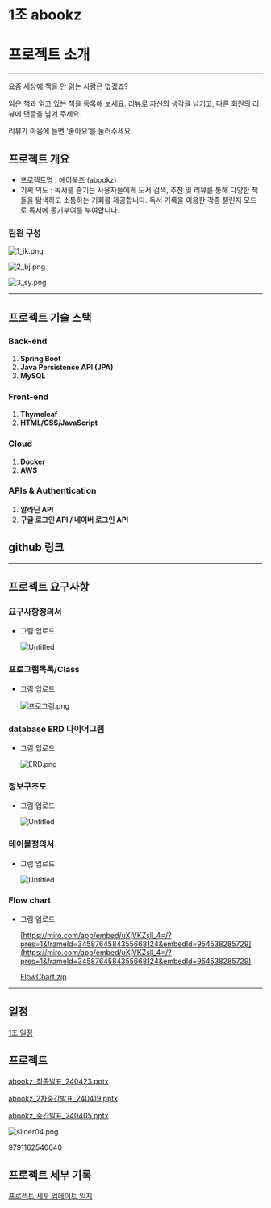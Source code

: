 # 1조 abookz

# 프로젝트 소개

---

요즘 세상에 책을 안 읽는 사람은 없겠죠?

읽은 책과 읽고 있는 책을 등록해 보세요. 리뷰로 자신의 생각을 남기고, 다른 회원의 리뷰에 댓글을 남겨 주세요. 

리뷰가 마음에 들면 ‘좋아요’를 눌러주세요.

## 프로젝트 개요

- 프로젝트명 :  에이북즈 (abookz)
- 기획 의도 :   독서를 즐기는 사용자들에게 도서 검색, 추천 및 리뷰를 통해 다양한 책들을 탐색하고 소통하는 기회를 제공합니다. 독서 기록을 이용한 각종 챌린지 모드로 독서에 동기부여를 부여합니다.

### 팀원 구성

![1_ik.png](1%E1%84%8C%E1%85%A9%20abookz%20549a270c9a484545a1151014156bbf1e/1_ik.png)

![2_bj.png](1%E1%84%8C%E1%85%A9%20abookz%20549a270c9a484545a1151014156bbf1e/2_bj.png)

![3_sy.png](1%E1%84%8C%E1%85%A9%20abookz%20549a270c9a484545a1151014156bbf1e/3_sy.png)

---

## 프로젝트 기술 스택

### **Back-end**

1. **Spring Boot**
2. **Java Persistence API (JPA)**
3. **MySQL**

### **Front-end**

1. **Thymeleaf**
2. **HTML/CSS/JavaScript**

### **Cloud**

1. **Docker**
2. **AWS**

### **APIs & Authentication**

1. **알라딘 API**
2. **구글 로그인 API / 네이버 로그인 API**

## github 링크

---

## 프로젝트 요구사항

### 요구사항정의서

- 그림 업로드
    
    ![Untitled](1%E1%84%8C%E1%85%A9%20abookz%20549a270c9a484545a1151014156bbf1e/Untitled.png)
    

### 프로그램목록/Class

- 그림 업로드
    
    ![프로그램.png](1%E1%84%8C%E1%85%A9%20abookz%20549a270c9a484545a1151014156bbf1e/%25ED%2594%2584%25EB%25A1%259C%25EA%25B7%25B8%25EB%259E%25A8.png)
    

### database ERD 다이어그램

- 그림 업로드
    
    ![ERD.png](1%E1%84%8C%E1%85%A9%20abookz%20549a270c9a484545a1151014156bbf1e/ERD.png)
    

### 정보구조도

- 그림 업로드
    
    ![Untitled](1%E1%84%8C%E1%85%A9%20abookz%20549a270c9a484545a1151014156bbf1e/Untitled%201.png)
    

### 테이블정의서

- 그림 업로드
    
    ![Untitled](1%E1%84%8C%E1%85%A9%20abookz%20549a270c9a484545a1151014156bbf1e/Untitled%202.png)
    

### Flow chart

- 그림 업로드
    
    [https://miro.com/app/embed/uXjVKZsll_4=/?pres=1&frameId=3458764584355668124&embedId=954538285729](https://miro.com/app/embed/uXjVKZsll_4=/?pres=1&frameId=3458764584355668124&embedId=954538285729)
    
    [FlowChart.zip](1%E1%84%8C%E1%85%A9%20abookz%20549a270c9a484545a1151014156bbf1e/FlowChart.zip)
    

---

## 일정

[1조 일정 ](1%E1%84%8C%E1%85%A9%20abookz%20549a270c9a484545a1151014156bbf1e/1%E1%84%8C%E1%85%A9%20%E1%84%8B%E1%85%B5%E1%86%AF%E1%84%8C%E1%85%A5%E1%86%BC%20a1eec9de24884e0ebd259238d47a9f39.csv)

## 프로젝트

[abookz_최종발표_240423.pptx](1%E1%84%8C%E1%85%A9%20abookz%20549a270c9a484545a1151014156bbf1e/abookz_%25EC%25B5%259C%25EC%25A2%2585%25EB%25B0%259C%25ED%2591%259C_240423.pptx)

[abookz_2차중간발표_240419.pptx](1%E1%84%8C%E1%85%A9%20abookz%20549a270c9a484545a1151014156bbf1e/abookz_2%25EC%25B0%25A8%25EC%25A4%2591%25EA%25B0%2584%25EB%25B0%259C%25ED%2591%259C_240419.pptx)

[abookz_중간발표_240405.pptx](1%E1%84%8C%E1%85%A9%20abookz%20549a270c9a484545a1151014156bbf1e/abookz_%25EC%25A4%2591%25EA%25B0%2584%25EB%25B0%259C%25ED%2591%259C_240405.pptx)

![slider04.png](1%E1%84%8C%E1%85%A9%20abookz%20549a270c9a484545a1151014156bbf1e/slider04.png)

9791162540640

## 프로젝트 세부 기록

[프로젝트 세부 업데이트 일지 ](1%E1%84%8C%E1%85%A9%20abookz%20549a270c9a484545a1151014156bbf1e/%E1%84%91%E1%85%B3%E1%84%85%E1%85%A9%E1%84%8C%E1%85%A6%E1%86%A8%E1%84%90%E1%85%B3%20%E1%84%89%E1%85%A6%E1%84%87%E1%85%AE%20%E1%84%8B%E1%85%A5%E1%86%B8%E1%84%83%E1%85%A6%E1%84%8B%E1%85%B5%E1%84%90%E1%85%B3%20%E1%84%8B%E1%85%B5%E1%86%AF%E1%84%8C%E1%85%B5%202a8cb1d079104fbbbab6d83fe90869b1.csv)